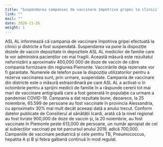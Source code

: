 ```yaml
---
title: "Suspendarea campaniei de vaccinare împotriva gripei la clinicile raionale ale ASL AL"
link: ""
mail: ""
date: 2020-11-26
weight: 1
---
```


ASL AL informează că campania de vaccinare împotriva gripei efectuată la clinici și districte a fost suspendată. Suspendarea va pune la dispoziție dozele de vaccin depozitate in depozitele ASL AL medicilor de familie care le vor administra pacienților cei mai fragili.
Această măsură este rezultatul nefurnizării a aproximativ 400,000 000 de doze de vaccin de către compania furnizoare din regiunea Piemonte. 
Vaccinările deja rezervate vor fi garantate. 
Numerele de telefon puse la dispoziția utilizatorilor pentru a rezerva vaccinarea sunt, prin urmare, suspendate.
Campania de vaccinare din districte este o măsură extraordinară pe care ASL AL a activat-o în octombrie pentru a sprijini medicii de familie în a răspunde cererii tot mai mari de vaccinare antigripală care a fost generată în populație ca urmare a pandemiei COVID-19.
Campania a dat rezultate bune, deoarece, la 25 noiembrie, 65.599 de persoane au fost vaccinate în provincia Alessandria, cu aproximativ 30% mai mult decât aceeași dată a anului trecut.
Conform datelor publicate de Consilierul al sănătății Icardi, arată că la nivel regional au fost livrate 900,000 de doze de vaccin și, la 20 noiembrie, au fost vaccinate în Piemonte peste 613,000 de persoane, un număr apropiat de cel al subiecților vaccinați pe tot parcursul anului 2019, adică 700,000.
Campaniile de vaccinare pediatrică și cele pentru TB, Pneumococcus, hepatita A și B și febra galbenă continuă în mod regulat.